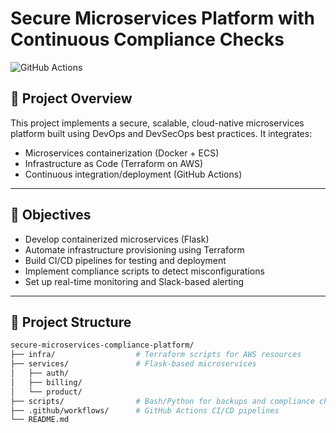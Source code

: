 # Secure Microservices Platform with Continuous Compliance Checks

![GitHub Actions](https://img.shields.io/github/workflow/status/haseeb557/Secure-Microservices-Platform-with-Continuous-Compliance-Checks/CI)

## 📌 Project Overview

This project implements a secure, scalable, cloud-native microservices platform built using DevOps and DevSecOps best practices. It integrates:

- Microservices containerization (Docker + ECS)
- Infrastructure as Code (Terraform on AWS)
- Continuous integration/deployment (GitHub Actions)


---

## 🎯 Objectives

- Develop containerized microservices (Flask)
- Automate infrastructure provisioning using Terraform
- Build CI/CD pipelines for testing and deployment
- Implement compliance scripts to detect misconfigurations
- Set up real-time monitoring and Slack-based alerting

---

## 🧱 Project Structure

```bash
secure-microservices-compliance-platform/
├── infra/                  # Terraform scripts for AWS resources
├── services/               # Flask-based microservices
│   ├── auth/
│   ├── billing/
│   └── product/
├── scripts/                # Bash/Python for backups and compliance checks
├── .github/workflows/      # GitHub Actions CI/CD pipelines
└── README.md


